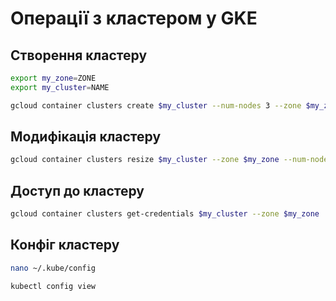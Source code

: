 # Операції з кластером у GKE
## Створення кластеру
```sh
export my_zone=ZONE
export my_cluster=NAME
```
```sh
gcloud container clusters create $my_cluster --num-nodes 3 --zone $my_zone --enable-ip-alias
```
## Модифікація кластеру
```sh
gcloud container clusters resize $my_cluster --zone $my_zone --num-nodes=4
```
## Доступ до кластеру
```sh
gcloud container clusters get-credentials $my_cluster --zone $my_zone
```
## Конфіг кластеру
```sh
nano ~/.kube/config
```
```sh
kubectl config view
```
